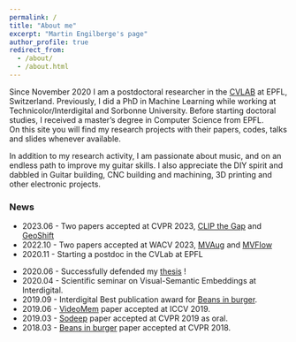 ```yaml
---
permalink: /
title: "About me"
excerpt: "Martin Engilberge's page"
author_profile: true
redirect_from: 
  - /about/
  - /about.html
---
```


Since November 2020 I am a postdoctoral researcher in the [CVLAB](https://www.epfl.ch/labs/cvlab/) at EPFL, Switzerland. Previously, I did a PhD in Machine Learning while working at Technicolor/Interdigital and Sorbonne University. 
Before starting doctoral studies, I received a master’s degree in Computer Science from EPFL.  
On this site you will find my research projects with their papers, codes, talks and slides whenever available.

In addition to my research activity, I am passionate about music, and on an endless path to improve my guitar skills. I also appreciate the DIY spirit and dabbled in Guitar building, CNC building and machining, 3D printing and other electronic projects. 


### News

* 2023.06 - Two papers accepted at CVPR 2023, [CLIP the Gap](http://m-eng.github.io/publications/clip-the-gap) and [GeoShift](http://m-eng.github.io/publications/geo-shift)
* 2022.10 - Two papers accepted at WACV 2023, [MVAug](http://m-eng.github.io/publications/mvaug) and [MVFlow](http://m-eng.github.io/publications/mvflow)
* 2020.11 - Starting a postdoc in the CVLab at EPFL 
<!-- * 2020.07 - Currently looking for a postdoc in machine learning / computer vision. -->
* 2020.06 - Successfully defended my [thesis](http://m-eng.github.io/publications/publications/deep-inside-vse) !
* 2020.04 - Scientific seminar on Visual-Semantic Embeddings at Interdigital. 
* 2019.09 - Interdigital Best publication award for [Beans in burger](http://m-eng.github.io/publications/beans-in-burger).
* 2019.06 - [VideoMem](http://m-eng.github.io/publications/videomem) paper accepted at ICCV 2019.
* 2019.03 - [Sodeep](http://m-eng.github.io/publications/sodeep) paper accepted at CVPR 2019 as oral.
* 2018.03 - [Beans in burger](http://m-eng.github.io/publications/beans-in-burger) paper accepted at CVPR 2018.